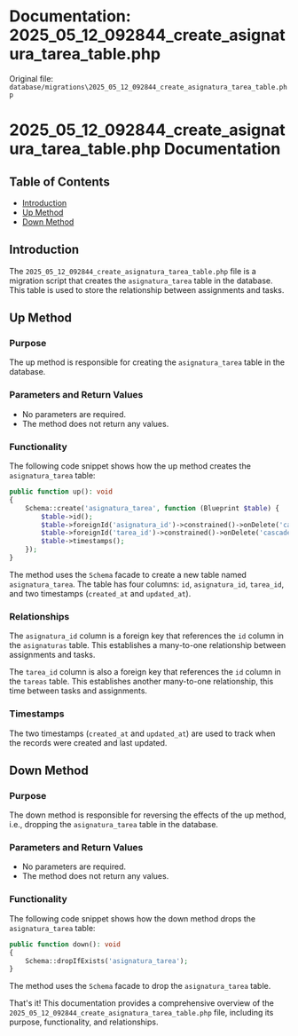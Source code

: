 # Documentation: 2025_05_12_092844_create_asignatura_tarea_table.php

Original file: `database/migrations\2025_05_12_092844_create_asignatura_tarea_table.php`

# 2025_05_12_092844_create_asignatura_tarea_table.php Documentation

## Table of Contents
* [Introduction](#introduction)
* [Up Method](#up-method)
* [Down Method](#down-method)

## Introduction

The `2025_05_12_092844_create_asignatura_tarea_table.php` file is a migration script that creates the `asignatura_tarea` table in the database. This table is used to store the relationship between assignments and tasks.

## Up Method

### Purpose

The up method is responsible for creating the `asignatura_tarea` table in the database.

### Parameters and Return Values

* No parameters are required.
* The method does not return any values.

### Functionality

The following code snippet shows how the up method creates the `asignatura_tarea` table:
```php
public function up(): void
{
    Schema::create('asignatura_tarea', function (Blueprint $table) {
        $table->id();
        $table->foreignId('asignatura_id')->constrained()->onDelete('cascade');
        $table->foreignId('tarea_id')->constrained()->onDelete('cascade');
        $table->timestamps();
    });
}
```
The method uses the `Schema` facade to create a new table named `asignatura_tarea`. The table has four columns: `id`, `asignatura_id`, `tarea_id`, and two timestamps (`created_at` and `updated_at`).

### Relationships

The `asignatura_id` column is a foreign key that references the `id` column in the `asignaturas` table. This establishes a many-to-one relationship between assignments and tasks.

The `tarea_id` column is also a foreign key that references the `id` column in the `tareas` table. This establishes another many-to-one relationship, this time between tasks and assignments.

### Timestamps

The two timestamps (`created_at` and `updated_at`) are used to track when the records were created and last updated.

## Down Method

### Purpose

The down method is responsible for reversing the effects of the up method, i.e., dropping the `asignatura_tarea` table in the database.

### Parameters and Return Values

* No parameters are required.
* The method does not return any values.

### Functionality

The following code snippet shows how the down method drops the `asignatura_tarea` table:
```php
public function down(): void
{
    Schema::dropIfExists('asignatura_tarea');
}
```
The method uses the `Schema` facade to drop the `asignatura_tarea` table.

That's it! This documentation provides a comprehensive overview of the `2025_05_12_092844_create_asignatura_tarea_table.php` file, including its purpose, functionality, and relationships.
